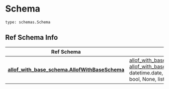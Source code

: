 # Schema
```
type: schemas.Schema
```

## Ref Schema Info
Ref Schema | Input Type | Output Type
---------- | ---------- | -----------
[**allof_with_base_schema.AllofWithBaseSchema**](../../../../../../components/schema/allof_with_base_schema.md) | [allof_with_base_schema.AllofWithBaseSchemaDictInput](../../../../../../components/schema/allof_with_base_schema.md#allofwithbaseschemadictinput), [allof_with_base_schema.AllofWithBaseSchemaDict](../../../../../../components/schema/allof_with_base_schema.md#allofwithbaseschemadict), str, datetime.date, datetime.datetime, uuid.UUID, int, float, bool, None, list, tuple, bytes, io.FileIO, io.BufferedReader | [allof_with_base_schema.AllofWithBaseSchemaDict](../../../../../../components/schema/allof_with_base_schema.md#allofwithbaseschemadict), str, float, int, bool, None, tuple, bytes, io.FileIO
